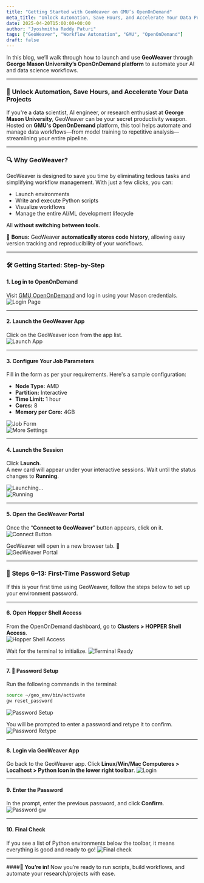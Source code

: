 ```yaml
---
title: "Getting Started with GeoWeaver on GMU’s OpenOnDemand"
meta_title: "Unlock Automation, Save Hours, and Accelerate Your Data Projects"
date: 2025-04-20T15:00:00+00:00
author: "Jyoshmitha Reddy Paturi"
tags: ["GeoWeaver", "Workflow Automation", "GMU", "OpenOnDemand"]
draft: false
---
```


In this blog, we’ll walk through how to launch and use **GeoWeaver** through **George Mason University’s OpenOnDemand platform** to automate your AI and data science workflows.

---

### 🚀 **Unlock Automation, Save Hours, and Accelerate Your Data Projects**

If you're a data scientist, AI engineer, or research enthusiast at **George Mason University**, GeoWeaver can be your secret productivity weapon. Hosted on **GMU's OpenOnDemand** platform, this tool helps automate and manage data workflows—from model training to repetitive analysis—streamlining your entire pipeline.

---

### 🔍 **Why GeoWeaver?**

GeoWeaver is designed to save you time by eliminating tedious tasks and simplifying workflow management. With just a few clicks, you can:
- Launch environments  
- Write and execute Python scripts  
- Visualize workflows  
- Manage the entire AI/ML development lifecycle  

All **without switching between tools**.

🧠 **Bonus:** GeoWeaver **automatically stores code history**, allowing easy version tracking and reproducibility of your workflows.

---

### 🛠️ **Getting Started: Step-by-Step**

#### **1. Log in to OpenOnDemand**
Visit [GMU OpenOnDemand](https://ondemand.orc.gmu.edu) and log in using your Mason credentials.  
![Login Page](https://github.com/JYOSHREDDY/geoweaver-site/blob/main/assets/images/hopper_blog_imgs/hopper1.png)

---

#### **2. Launch the GeoWeaver App**
Click on the GeoWeaver icon from the app list.  
![Launch App](https://github.com/JYOSHREDDY/geoweaver-site/blob/main/assets/images/hopper_blog_imgs/hop2.png)

---

#### **3. Configure Your Job Parameters**
Fill in the form as per your requirements. Here's a sample configuration:

- **Node Type:** AMD  
- **Partition:** Interactive  
- **Time Limit:** 1 hour  
- **Cores:** 8  
- **Memory per Core:** 4GB  

![Job Form](https://github.com/JYOSHREDDY/geoweaver-site/blob/main/assets/images/hopper_blog_imgs/hop4.png)  
![More Settings](https://github.com/JYOSHREDDY/geoweaver-site/blob/main/assets/images/hopper_blog_imgs/hop5.png)

---

#### **4. Launch the Session**
Click **Launch**.  
A new card will appear under your interactive sessions. Wait until the status changes to **Running**.

![Launching...](https://github.com/JYOSHREDDY/geoweaver-site/blob/main/assets/images/hopper_blog_imgs/hop6.png)  
![Running](https://github.com/JYOSHREDDY/geoweaver-site/blob/main/assets/images/hopper_blog_imgs/hop7.png)

---

#### **5. Open the GeoWeaver Portal**
Once the “**Connect to GeoWeaver**” button appears, click on it.  
![Connect Button](https://github.com/JYOSHREDDY/geoweaver-site/blob/main/assets/images/hopper_blog_imgs/hop8.png)

GeoWeaver will open in a new browser tab. 🎉  
![GeoWeaver Portal](https://github.com/JYOSHREDDY/geoweaver-site/blob/main/assets/images/hopper_blog_imgs/hop3.png)

---

### 🔐 **Steps 6–13: First-Time Password Setup**

If this is your first time using GeoWeaver, follow the steps below to set up your environment password.

---

#### **6. Open Hopper Shell Access**
From the OpenOnDemand dashboard, go to **Clusters > HOPPER Shell Access**.  
![Hopper Shell Access](https://github.com/JYOSHREDDY/geoweaver-site/blob/main/assets/images/hopper_blog_imgs/hop9.png) 
 
Wait for the terminal to initialize.
![Terminal Ready](https://github.com/JYOSHREDDY/geoweaver-site/blob/main/assets/images/hopper_blog_imgs/hop16.png)

---

#### **7. 🔐 Password Setup**
Run the following commands in the terminal:

```bash
source ~/geo_env/bin/activate  
gw reset_password
```
![Password Setup](https://github.com/JYOSHREDDY/geoweaver-site/blob/main/assets/images/hopper_blog_imgs/hop17.png) 

You will be prompted to enter a password and retype it to confirm.
![Password Retype](https://github.com/JYOSHREDDY/geoweaver-site/blob/main/assets/images/hopper_blog_imgs/hop18.png) 

---

#### **8. Login via GeoWeaver App**
Go back to the GeoWeaver app. Click **Linux/Win/Mac Computeres > Localhost > Python Icon in the lower right toolbar**.
![Login](https://github.com/JYOSHREDDY/geoweaver-site/blob/main/assets/images/hopper_blog_imgs/hop18.png) 

---

#### **9. Enter the Password**
In the prompt, enter the previous password, and click **Confirm**.
![Password gw](https://github.com/JYOSHREDDY/geoweaver-site/blob/main/assets/images/hopper_blog_imgs/hop13.png) 

---

#### **10. Final Check**
If you see a list of Python environments below the toolbar, it means everything is good and ready to go! 
![Final check](https://github.com/JYOSHREDDY/geoweaver-site/blob/main/assets/images/hopper_blog_imgs/hop14.png) 

---
####**🎉 You’re in!**
Now you’re ready to run scripts, build workflows, and automate your research/projects with ease.
